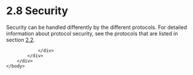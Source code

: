 <html dir="LTR" xmlns:mshelp="http://msdn.microsoft.com/mshelp" xmlns:ddue="http://ddue.schemas.microsoft.com/authoring/2003/5" xmlns:xlink="http://www.w3.org/1999/xlink" xmlns:tool="http://www.microsoft.com/tooltip">
    <head>
        <meta http-equiv="Content-Type" content="text/html; CHARSET=utf-8"></meta>
        <meta name="save" content="history"></meta>
        <title>2.8 Security</title>
        <xml>
            <mshelp:toctitle title="2.8 Security"></mshelp:toctitle>
            <mshelp:rltitle title="[MS-SSSO]: Security"></mshelp:rltitle>
            <mshelp:keyword index="A" term="7c933753-22cc-4bb1-a173-4ddff167da2a"></mshelp:keyword>
            <mshelp:attr name="DCSext.ContentType" value="open specification"></mshelp:attr>
            <mshelp:attr name="AssetID" value="7c933753-22cc-4bb1-a173-4ddff167da2a"></mshelp:attr>
            <mshelp:attr name="TopicType" value="kbRef"></mshelp:attr>
            <mshelp:attr name="DCSext.Title" value="[MS-SSSO]: Security" />
        </xml>
    </head>
    <body>
        <div id="header">
            <h1 class="heading">2.8 Security</h1>
        </div>
        <div id="mainSection">
            <div id="mainBody">
                <div id="allHistory" class="saveHistory"></div>
                <div id="sectionSection0" class="section" name="collapseableSection">
                    

<p>Security can be handled differently by the different protocols.
For detailed information about protocol security, see the protocols that are
listed in section <a href="c527958f-2ed4-468b-a4c7-e3cee03bdbd5.md">2.2</a>.</p>


                </div>
            </div>
        </div>
    </body>
</html>